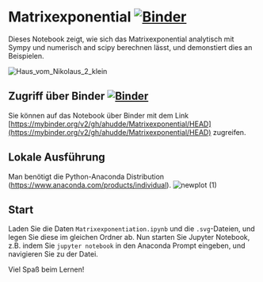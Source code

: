 # Matrixexponential [![Binder](https://mybinder.org/badge_logo.svg)](https://mybinder.org/v2/gh/ahudde/Matrixexponential/HEAD)

Dieses Notebook zeigt, wie sich das Matrixexponential analytisch mit Sympy und numerisch and scipy berechnen lässt, und demonstiert dies an Beispielen.

![Haus_vom_Nikolaus_2_klein](https://user-images.githubusercontent.com/60978072/202170553-d0393bf1-35d5-409e-a159-8b8c832e03c5.gif)

## Zugriff über Binder [![Binder](https://mybinder.org/badge_logo.svg)](https://mybinder.org/v2/gh/ahudde/Matrixexponential/HEAD)

Sie können auf das Notebook über Binder mit dem Link [https://mybinder.org/v2/gh/ahudde/Matrixexponential/HEAD](https://mybinder.org/v2/gh/ahudde/Matrixexponential/HEAD) zugreifen.

## Lokale Ausführung

Man benötigt die Python-Anaconda Distribution (https://www.anaconda.com/products/individual). 
![newplot (1)](https://user-images.githubusercontent.com/60978072/150698083-237ed06e-2020-4e94-80a3-e9b2fe2b95f3.png)

## Start

Laden Sie die Daten `Matrixexponentiation.ipynb` und die `.svg`-Dateien, und legen Sie diese im gleichen Ordner ab. Nun starten Sie Jupyter Notebook, z.B. indem Sie `jupyter notebook` in den Anaconda Prompt eingeben, und navigieren Sie zu der Datei.

Viel Spaß beim Lernen!

